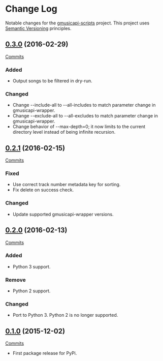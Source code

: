# Change Log

Notable changes for the [gmusicapi-scripts](https://github.com/thebigmunch/gmusicapi-scripts) project. This project uses [Semantic Versioning](http://semver.org/) principles.


## [0.3.0](https://github.com/thebigmunch/gmusicapi-scripts/releases/tag/0.3.0) (2016-02-29)

[Commits](https://github.com/thebigmunch/gmusicapi-scripts/compare/0.2.1...0.3.0)

### Added

* Output songs to be filtered in dry-run.

### Changed

* Change --include-all to --all-includes to match parameter change in gmusicapi-wrapper.
* Change --exclude-all to --all-excludes to match parameter change in gmusicapi-wrapper.
* Change behavior of --max-depth=0; it now limits to the current directory level instead of being infinite recursion.


## [0.2.1](https://github.com/thebigmunch/gmusicapi-scripts/releases/tag/0.2.1) (2016-02-15)

[Commits](https://github.com/thebigmunch/gmusicapi-scripts/compare/0.2.0...0.2.1)

### Fixed

* Use correct track number metadata key for sorting.
* Fix delete on success check.

### Changed

* Update supported gmusicapi-wrapper versions.


## [0.2.0](https://github.com/thebigmunch/gmusicapi-scripts/releases/tag/0.2.0) (2016-02-13)

[Commits](https://github.com/thebigmunch/gmusicapi-scripts/compare/0.1.0...0.2.0)

### Added

* Python 3 support.

### Remove

* Python 2 support.

### Changed

* Port to Python 3. Python 2 is no longer supported.


## [0.1.0](https://github.com/thebigmunch/gmusicapi-scripts/releases/tag/0.1.0) (2015-12-02)

[Commits](https://github.com/thebigmunch/gmusicapi-scripts/compare/b66da631025f5074df0e290aa515b7f18d14fde8...0.1.0)

* First package release for PyPi.